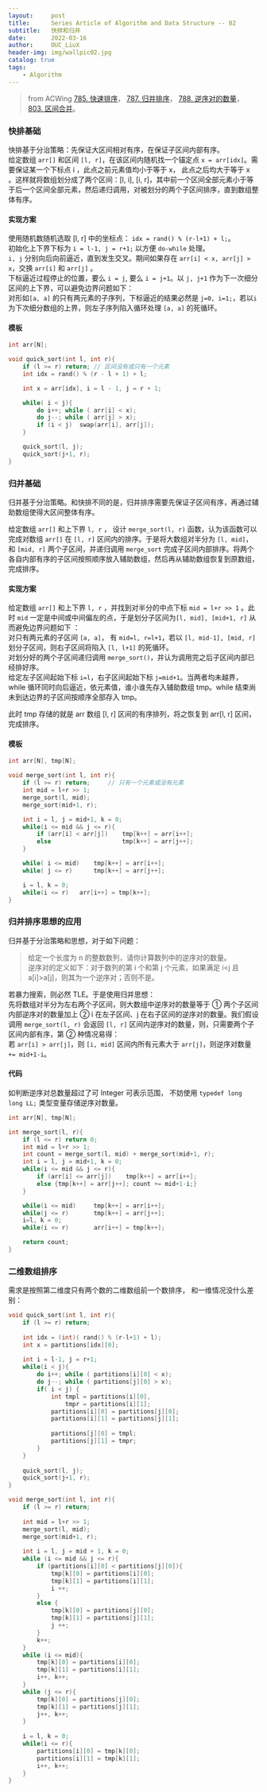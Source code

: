 ```yaml
---
layout:     post
title:      Series Article of Algorithm and Data Structure -- 02 
subtitle:   快排和归并     
date:       2022-03-16
author:     OUC_LiuX
header-img: img/wallpic02.jpg
catalog: true
tags:
    - Algorithm      
--- 
```


> from ACWing [785. 快速排序](https://www.acwing.com/problem/content/819/)， [787. 归并排序](https://www.acwing.com/problem/content/821/)， [788. 逆序对的数量](https://www.acwing.com/problem/content/790/)， [803. 区间合并](https://www.acwing.com/problem/content/description/805/)。          

### 快排基础        
快排基于分治策略：先保证大区间相对有序，在保证子区间内部有序。         
给定数组 `arr[]` 和区间 `[l, r]`，在该区间内随机找一个锚定点 `x = arr[idx]`。需要保证某一个下标点 i ，此点之前元素值均小于等于 x， 此点之后均大于等于 x 。这样就将数组划分成了两个区间：[l, i], [i, r]，其中前一个区间全部元素小于等于后一个区间全部元素，然后递归调用，对被划分的两个子区间排序，直到数组整体有序。           

#### 实现方案        

使用随机数随机选取 [l, r] 中的坐标点： `idx = rand() % (r-l+1) + l;`。            
初始化上下界下标为 `i = l-1, j = r+1;` 以方便 `do-while` 处理。             
`i, j` 分别向后向前逼近，直到发生交叉。期间如果存在 `arr[i] < x, arr[j] > x`，交换 `arr[i]` 和 `arr[j]` 。          
下标逼近过程停止的位置，要么 `i = j`, 要么 `i = j+1`。以 `j, j+1` 作为下一次细分区间的上下界，可以避免边界问题如下：       
对形如`[a, a]` 的只有两元素的子序列，下标逼近的结果必然是 `j=0, i=1;`，若以`i` 为下次细分数组的上界，则左子序列陷入循环处理 `[a, a]` 的死循环。          


#### 模板           

```c++
int arr[N];

void quick_sort(int l, int r){
    if (l >= r) return; // 区间没有或只有一个元素         
    int idx = rand() % (r - l + 1) + l;

    int x = arr[idx], i = l - 1, j = r + 1;

    while( i < j){
        do i++; while ( arr[i] < x);
        do j--; while ( arr[j] > x);
        if (i < j)  swap(arr[i], arr[j]);
    }

    quick_sort(l, j);
    quick_sort(j+1, r);
}
```

### 归并基础           

归并基于分治策略。和快排不同的是，归并排序需要先保证子区间有序，再通过辅助数组使得大区间整体有序。                

给定数组 `arr[]` 和上下界 `l, r` ， 设计 `merge_sort(l, r)` 函数，认为该函数可以完成对数组 `arr[]` 在 `[l, r]` 区间内的排序。于是将大数组对半分为 `[l, mid]`， 和 `[mid, r]`  两个子区间，并递归调用 `merge_sort` 完成子区间内部排序。将两个各自内部有序的子区间按照顺序放入辅助数组，然后再从辅助数组恢复到原数组，完成排序。                  


#### 实现方案              

给定数组 `arr[]` 和上下界 `l, r` ，并找到对半分的中点下标 `mid = l+r >> 1` 。此时 `mid` 一定是中间或中间偏左的点，于是划分子区间为`[l, mid], [mid+1, r]` 从而避免边界问题如下 ：          
对只有两元素的子区间 `[a, a]`， 有 `mid=l, r=l+1`，若以 `[l, mid-1], [mid, r]` 划分子区间，则右子区间将陷入 `[l, l+1]` 的死循环。            
对划分好的两个子区间递归调用 `merge_sort()`，并认为调用完之后子区间内部已经排好序。        
给定左子区间起始下标 `i=l`，右子区间起始下标 `j=mid+1`。当两者均未越界，while 循环同时向后逼近，依元素值，谁小谁先存入辅助数组 tmp。while 结束尚未到达边界的子区间按顺序全部存入 tmp。
             
此时 tmp 存储的就是 arr 数组 [l, r] 区间的有序排列，将之恢复到 arr[l, r] 区间，完成排序。         

#### 模板         

```c++
int arr[N], tmp[N];

void merge_sort(int l, int r){
    if (l >= r) return;     // 只有一个元素或没有元素          
    int mid = l+r >> 1;
    merge_sort(l, mid);
    merge_sort(mid+1, r);

    int i = l, j = mid+1, k = 0;
    while(i <= mid && j <= r){
        if (arr[i] < arr[j])    tmp[k++] = arr[i++];
        else                    tmp[k++] = arr[j++];
    }

    while( i <= mid)    tmp[k++] = arr[i++];
    while( j <= r)      tmp[k++] = arr[j++];

    i = l, k = 0;
    while(i <= r)   arr[i++] = tmp[k++];
}
```

### 归并排序思想的应用            

归并基于分治策略和思想，对于如下问题：            

> 给定一个长度为 n 的整数数列，请你计算数列中的逆序对的数量。               
> 逆序对的定义如下：对于数列的第 i 个和第 j 个元素，如果满足 i<j 且 a[i]>a[j]，则其为一个逆序对；否则不是。            

若暴力搜索，则必然 TLE。于是使用归并思想：               
先将数组对半分为左右两个子区间，则大数组中逆序对的数量等于 ① 两个子区间内部逆序对的数量加上  ② i 在左子区间、j 在右子区间的逆序对的数量。我们假设调用 `merge_sort(l, r)` 会返回 `[l, r]` 区间内逆序对的数量，则，只需要两个子区间内部有序，第 ② 种情况易得：        
若 `arr[i] > arr[j]`，则 `[i, mid]` 区间内所有元素大于 `arr[j]`，则逆序对数量 `+= mid+1-i`。                

#### 代码            

如判断逆序对总数量超过了可 Integer 可表示范围， 不妨使用 `typedef long long LL;` 类型变量存储逆序对数量。          

```c++
int arr[N], tmp[N];

int merge_sort(l, r){
    if (l <= r) return 0;
    int mid = l+r >> 1;
    int count = merge_sort(l, mid) + merge_sort(mid+1, r);
    int i = l, j = mid+1, k = 0;
    while(i <= mid && j <= r){
        if (arr[i] <= arr[j])    tmp[k++] = arr[i++];
        else {tmp[k++] = arr[j++]; count += mid+1-i;}
    }

    while(i <= mid)     tmp[k++] = arr[i++];
    while(j <= r)       tmp[k++] = arr[j++];
    i=l, k = 0;
    while(i <= r)       arr[i++] = tmp[k++];

    return count;
}
```             

### 二维数组排序                    

需求是按照第二维度只有两个数的二维数组前一个数排序， 和一维情况没什么差别：          
```c++
void quick_sort(int l, int r){
    if (l >= r) return;
    
    int idx = (int)( rand() % (r-l+1) + l);
    int x = partitions[idx][0];
    
    int i = l-1, j = r+1;
    while(i < j){
        do i++; while ( partitions[i][0] < x);
        do j--; while ( partitions[j][0] > x);
        if( i < j) {
            int tmpl = partitions[i][0], 
                tmpr = partitions[i][1];
            partitions[i][0] = partitions[j][0];
            partitions[i][1] = partitions[j][1];
            
            partitions[j][0] = tmpl;
            partitions[j][1] = tmpr;
        }
    }
    
    quick_sort(l, j);
    quick_sort(j+1, r);
}

void merge_sort(int l, int r){
    if (l >= r) return;
    
    int mid = l+r >> 1;
    merge_sort(l, mid);
    merge_sort(mid+1, r);
    
    int i = l, j = mid + 1, k = 0;
    while (i <= mid && j <= r){
        if (partitions[i][0] < partitions[j][0]){
            tmp[k][0] = partitions[i][0];
            tmp[k][1] = partitions[i][1];
            i ++;
        }
        else {
            tmp[k][0] = partitions[j][0];
            tmp[k][1] = partitions[j][1];
            j ++;
        }
        k++;
    }
    while (i <= mid){
        tmp[k][0] = partitions[i][0];
        tmp[k][1] = partitions[i][1];
        i++, k++;
    }
    while (j <= r){
        tmp[k][0] = partitions[j][0];
        tmp[k][1] = partitions[j][1];
        j++, k++;
    }
    
    i = l, k = 0;
    while(i <= r){
        partitions[i][0] = tmp[k][0];
        partitions[i][1] = tmp[k][1];
        i++, k++;
    }
}
```
















